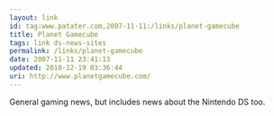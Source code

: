 ```yaml
---
layout: link
id: tag:www.patater.com,2007-11-11:/links/planet-gamecube
title: Planet Gamecube
tags: link ds-news-sites
permalink: /links/planet-gamecube
date: 2007-11-11 23:41:13
updated: 2010-12-19 03:36:44
uri: http://www.planetgamecube.com/
---
```

General gaming news, but includes news about the Nintendo DS too.
